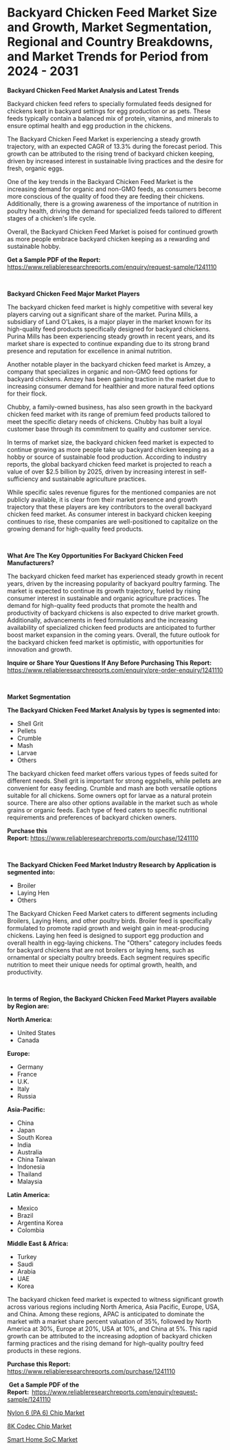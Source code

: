 <p><h1>Backyard Chicken Feed Market Size and Growth, Market Segmentation, Regional and Country Breakdowns, and Market Trends for Period from 2024 -  2031</h1></p><p><strong>Backyard Chicken Feed Market Analysis and Latest Trends</strong></p>
<p><p>Backyard chicken feed refers to specially formulated feeds designed for chickens kept in backyard settings for egg production or as pets. These feeds typically contain a balanced mix of protein, vitamins, and minerals to ensure optimal health and egg production in the chickens.</p><p>The Backyard Chicken Feed Market is experiencing a steady growth trajectory, with an expected CAGR of 13.3% during the forecast period. This growth can be attributed to the rising trend of backyard chicken keeping, driven by increased interest in sustainable living practices and the desire for fresh, organic eggs.</p><p>One of the key trends in the Backyard Chicken Feed Market is the increasing demand for organic and non-GMO feeds, as consumers become more conscious of the quality of food they are feeding their chickens. Additionally, there is a growing awareness of the importance of nutrition in poultry health, driving the demand for specialized feeds tailored to different stages of a chicken's life cycle.</p><p>Overall, the Backyard Chicken Feed Market is poised for continued growth as more people embrace backyard chicken keeping as a rewarding and sustainable hobby.</p></p>
<p><strong>Get a Sample PDF of the Report:&nbsp;</strong> <a href="https://www.reliableresearchreports.com/enquiry/request-sample/1241110">https://www.reliableresearchreports.com/enquiry/request-sample/1241110</a></p>
<p>&nbsp;</p>
<p><strong>Backyard Chicken Feed Major Market Players</strong></p>
<p><p>The backyard chicken feed market is highly competitive with several key players carving out a significant share of the market. Purina Mills, a subsidiary of Land O'Lakes, is a major player in the market known for its high-quality feed products specifically designed for backyard chickens. Purina Mills has been experiencing steady growth in recent years, and its market share is expected to continue expanding due to its strong brand presence and reputation for excellence in animal nutrition.</p><p>Another notable player in the backyard chicken feed market is Amzey, a company that specializes in organic and non-GMO feed options for backyard chickens. Amzey has been gaining traction in the market due to increasing consumer demand for healthier and more natural feed options for their flock.</p><p>Chubby, a family-owned business, has also seen growth in the backyard chicken feed market with its range of premium feed products tailored to meet the specific dietary needs of chickens. Chubby has built a loyal customer base through its commitment to quality and customer service.</p><p>In terms of market size, the backyard chicken feed market is expected to continue growing as more people take up backyard chicken keeping as a hobby or source of sustainable food production. According to industry reports, the global backyard chicken feed market is projected to reach a value of over $2.5 billion by 2025, driven by increasing interest in self-sufficiency and sustainable agriculture practices.</p><p>While specific sales revenue figures for the mentioned companies are not publicly available, it is clear from their market presence and growth trajectory that these players are key contributors to the overall backyard chicken feed market. As consumer interest in backyard chicken keeping continues to rise, these companies are well-positioned to capitalize on the growing demand for high-quality feed products.</p></p>
<p>&nbsp;</p>
<p><strong>What Are The Key Opportunities For Backyard Chicken Feed Manufacturers?</strong></p>
<p><p>The backyard chicken feed market has experienced steady growth in recent years, driven by the increasing popularity of backyard poultry farming. The market is expected to continue its growth trajectory, fueled by rising consumer interest in sustainable and organic agriculture practices. The demand for high-quality feed products that promote the health and productivity of backyard chickens is also expected to drive market growth. Additionally, advancements in feed formulations and the increasing availability of specialized chicken feed products are anticipated to further boost market expansion in the coming years. Overall, the future outlook for the backyard chicken feed market is optimistic, with opportunities for innovation and growth.</p></p>
<p><strong>Inquire or Share Your Questions If Any Before Purchasing This Report:</strong> <a href="https://www.reliableresearchreports.com/enquiry/pre-order-enquiry/1241110">https://www.reliableresearchreports.com/enquiry/pre-order-enquiry/1241110</a></p>
<p>&nbsp;</p>
<p><strong>Market Segmentation</strong></p>
<p><strong>The Backyard Chicken Feed Market Analysis by types is segmented into:</strong></p>
<p><ul><li>Shell Grit</li><li>Pellets</li><li>Crumble</li><li>Mash</li><li>Larvae</li><li>Others</li></ul></p>
<p><p>The backyard chicken feed market offers various types of feeds suited for different needs. Shell grit is important for strong eggshells, while pellets are convenient for easy feeding. Crumble and mash are both versatile options suitable for all chickens. Some owners opt for larvae as a natural protein source. There are also other options available in the market such as whole grains or organic feeds. Each type of feed caters to specific nutritional requirements and preferences of backyard chicken owners.</p></p>
<p><strong>Purchase this Report:&nbsp;</strong><a href="https://www.reliableresearchreports.com/purchase/1241110">https://www.reliableresearchreports.com/purchase/1241110</a></p>
<p>&nbsp;</p>
<p><strong>The Backyard Chicken Feed Market Industry Research by Application is segmented into:</strong></p>
<p><ul><li>Broiler</li><li>Laying Hen</li><li>Others</li></ul></p>
<p><p>The Backyard Chicken Feed Market caters to different segments including Broilers, Laying Hens, and other poultry birds. Broiler feed is specifically formulated to promote rapid growth and weight gain in meat-producing chickens. Laying hen feed is designed to support egg production and overall health in egg-laying chickens. The "Others" category includes feeds for backyard chickens that are not broilers or laying hens, such as ornamental or specialty poultry breeds. Each segment requires specific nutrition to meet their unique needs for optimal growth, health, and productivity.</p></p>
<p>&nbsp;</p>
<p><strong>In terms of Region, the Backyard Chicken Feed Market Players available by Region are:</strong></p>
<p>
    <p> <strong> North America: </strong>
        <ul>
            <li>United States</li>
            <li>Canada</li>
        </ul>
        </p> 
    <p> <strong> Europe: </strong>
        <ul>
            <li>Germany</li>
            <li>France</li>
            <li>U.K.</li>
            <li>Italy</li>
            <li>Russia</li>
        </ul>
        </p> 
    <p> <strong> Asia-Pacific: </strong>
        <ul>
            <li>China</li>
            <li>Japan</li>
            <li>South Korea</li>
            <li>India</li>
            <li>Australia</li>
            <li>China Taiwan</li>
            <li>Indonesia</li>
            <li>Thailand</li>
            <li>Malaysia</li>
        </ul>
        </p> 
    <p> <strong> Latin America: </strong>
        <ul>
            <li>Mexico</li>
            <li>Brazil</li>
            <li>Argentina Korea</li>
            <li>Colombia</li>
        </ul>
        </p> 
    <p> <strong> Middle East & Africa: </strong>
        <ul>
            <li>Turkey</li>
            <li>Saudi</li>
            <li>Arabia</li>
            <li>UAE</li>
            <li>Korea</li>
        </ul>
    </p>
    </p>
<p><p>The backyard chicken feed market is expected to witness significant growth across various regions including North America, Asia Pacific, Europe, USA, and China. Among these regions, APAC is anticipated to dominate the market with a market share percent valuation of 35%, followed by North America at 30%, Europe at 20%, USA at 10%, and China at 5%. This rapid growth can be attributed to the increasing adoption of backyard chicken farming practices and the rising demand for high-quality poultry feed products in these regions.</p></p>
<p><strong>Purchase this Report: </strong><a href="https://www.reliableresearchreports.com/purchase/1241110">https://www.reliableresearchreports.com/purchase/1241110</a></p>
<p>&nbsp;<strong>Get a Sample PDF of the Report:&nbsp;&nbsp;</strong><a href="https://www.reliableresearchreports.com/enquiry/request-sample/1241110">https://www.reliableresearchreports.com/enquiry/request-sample/1241110</a></p>
<p><strong></strong></p>
<p><p><a href="https://view.publitas.com/reportprime-1/nylon-6-pa-6-chip-market-dynamics-2024-2031-also-about-its-market-trends-projections-and-opportunities/">Nylon 6 (PA 6) Chip Market</a></p><p><a href="https://view.publitas.com/reportprime-1/8k-codec-chip-market-size-and-growth-market-segmentation-regional-and-country-breakdowns-and-market-trends-for-period-from-2024-2031/">8K Codec Chip Market</a></p><p><a href="https://view.publitas.com/reportprime-1/smart-home-soc-market-size-furnishes-valuable-information-encompassing-market-share-market-trends-and-projections-spanning-from-2024-to-2031/">Smart Home SoC Market</a></p></p>